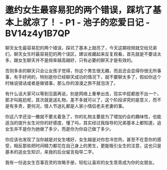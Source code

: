 # 邀约女生最容易犯的两个错误，踩坑了基本上就凉了！ - P1 - 池子的恋爱日记 - BV14z4y1B7QP

聊天女生最容易犯的两个错误，踩坑了基本上就亮了，今天这期视频就交给兄弟们，聊天女生时最容易犯的两个误区，建议收藏起来反复观看，首先就是不要话太多，跟女生聊天并不是频率越高越好，只有必要的聊天才是有效的。

否则多余的聊天只会让女孩子觉得，你这个男生很无趣，而且还会显得你很无所事事，有手好闲的，特别是你已经聊天成功的情况下，就不要聊太多了，假如你这个时候说错话或者是做错事，那么你的浪漫之旅不就泡汤了。

有什么话大家可以等到见面再说，别是网络上重拳出击，现实中屁都放不出一个，那才叫尴尬呢，其次就是送礼物，差不多就可以了，这个阶段讲究的是意义，而不是有多贵，更何况，情人节送礼都是人家小情侣老夫老妻的事。

你这八字还没一撇就不要太着急了，你的礼物主要是为了增加约会的趣味性，也能适当的提升女生对你的好感度，懂了吗，其实经过我指导的兄弟基本上都知道，追女生并不是你为她做了多少，而是你为你自己做了多少。

你应该也发现了当你越是对女生嗜好，女生越是对你忽冷忽热，甚至不在意你的感受，相反那些把时间精力都花在自己身上的男生，更能吸引女生的注意，这也只是基本的追女生知识，来我的后台留言指导二字。

我有一份追女生百事百灵的攻略手册，轻松让喜欢的女生乖乖成为你的女朋友。